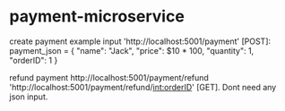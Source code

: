 # payment-microservice

create payment example input 'http://localhost:5001/payment' [POST]:
payment_json = {
                "name": "Jack",
                "price": $10 * 100,
                "quantity": 1,
                "orderID": 1
            }
            
refund payment http://localhost:5001/payment/refund 'http://localhost:5001/payment/refund/<int:orderID>' [GET]. Dont need any json input.       
